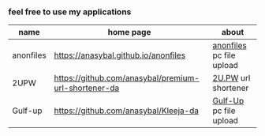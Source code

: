 ### feel free to use my applications

| name      | home page                                            | about                                            |
| --------- | ---------------------------------------------------- | ------------------------------------------------ |
| anonfiles | https://anasybal.github.io/anonfiles                 | [anonfiles](http://anonfiles.com) pc file upload |
| 2UPW      | https://github.com/anasybal/premium-url-shortener-da | [2U.PW](http://2u.pw) url shortener              |
| Gulf-up   | https://github.com/anasybal/Kleeja-da                | [Gulf-Up](http://gulf-up.com) pc file upload     |

